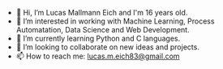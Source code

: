 - 👋 Hi, I’m Lucas Mallmann Eich and I'm 16 years old.
- 👀 I’m interested in working with Machine Learning, Process Automatation, Data Science and Web Development.
- 🌱 I’m currently learning Python and C languages.
- 💞️ I’m looking to collaborate on new ideas and projects. 
- 📫 How to reach me: lucas.m.eich83@gmail.com
